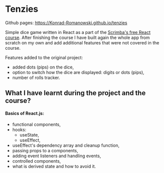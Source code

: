 # Tenzies

Github pages: https://Konrad-Romanowski.github.io/tenzies

Simple dice game written in React as a part of the [Scrimba's free React course](https://scrimba.com/learn/learnreact). After finishing the course I have built again the whole app from scratch on my own and add additional features that were not covered in the course. 

Features added to the original project:
- added dots (pips) on the dice,
- option to switch how the dice are displayed: digits or dots (pips),
- number of rolls tracker.

## What I have learnt during the project and the course?
#### Basics of React.js:
- functional components,
- hooks:
    - useState, 
    - useEffect,
- useEffect's dependency array and cleanup function,
- passing props to a components,
- adding event listeners and handling events,
- controlled components,
- what is derived state and how to avoid it.